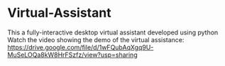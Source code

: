# Virtual-Assistant
This a fully-interactive desktop virtual assistant developed using python
Watch the video showing the demo of the virtual assistance: https://drive.google.com/file/d/1wFQubAqXgq9U-MuSeLOQa8kW8HrFSzfz/view?usp=sharing
